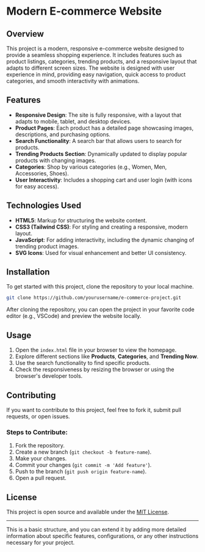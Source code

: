 
# Modern E-commerce Website

## Overview

This project is a modern, responsive e-commerce website designed to provide a seamless shopping experience. It includes features such as product listings, categories, trending products, and a responsive layout that adapts to different screen sizes. The website is designed with user experience in mind, providing easy navigation, quick access to product categories, and smooth interactivity with animations.

## Features

- **Responsive Design**: The site is fully responsive, with a layout that adapts to mobile, tablet, and desktop devices.
- **Product Pages**: Each product has a detailed page showcasing images, descriptions, and purchasing options.
- **Search Functionality**: A search bar that allows users to search for products.
- **Trending Products Section**: Dynamically updated to display popular products with changing images.
- **Categories**: Shop by various categories (e.g., Women, Men, Accessories, Shoes).
- **User Interactivity**: Includes a shopping cart and user login (with icons for easy access).

## Technologies Used

- **HTML5**: Markup for structuring the website content.
- **CSS3 (Tailwind CSS)**: For styling and creating a responsive, modern layout.
- **JavaScript**: For adding interactivity, including the dynamic changing of trending product images.
- **SVG Icons**: Used for visual enhancement and better UI consistency.
  
## Installation

To get started with this project, clone the repository to your local machine.

```bash
git clone https://github.com/yourusername/e-commerce-project.git
```

After cloning the repository, you can open the project in your favorite code editor (e.g., VSCode) and preview the website locally.

## Usage

1. Open the `index.html` file in your browser to view the homepage.
2. Explore different sections like **Products**, **Categories**, and **Trending Now**.
3. Use the search functionality to find specific products.
4. Check the responsiveness by resizing the browser or using the browser's developer tools.

## Contributing

If you want to contribute to this project, feel free to fork it, submit pull requests, or open issues.

### Steps to Contribute:
1. Fork the repository.
2. Create a new branch (`git checkout -b feature-name`).
3. Make your changes.
4. Commit your changes (`git commit -m 'Add feature'`).
5. Push to the branch (`git push origin feature-name`).
6. Open a pull request.

## License

This project is open source and available under the [MIT License](LICENSE).

---

This is a basic structure, and you can extend it by adding more detailed information about specific features, configurations, or any other instructions necessary for your project.
